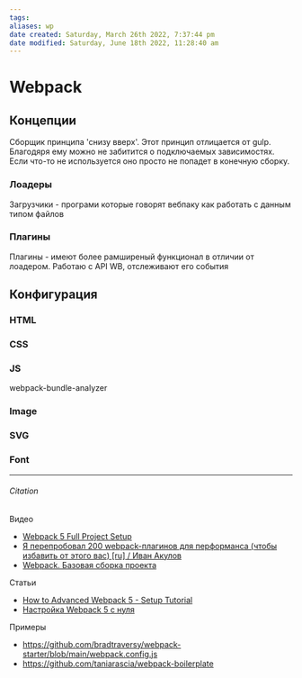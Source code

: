 ```yaml
---
tags: 
aliases: wp
date created: Saturday, March 26th 2022, 7:37:44 pm
date modified: Saturday, June 18th 2022, 11:28:40 am
---
```


# Webpack

## Концепции

Сборщик принципа 'снизу вверх'. Этот принцип отлицается от gulp. Благодяря ему можно не забитится о подключаемых зависимостях. Если что-то не используется оно просто не попадет в конечную сборку.

### Лоадеры

Загрузчики - програми которые говорят вебпаку как работать с данным типом файлов

### Плагины

Плагины - имеют более рамширеный функционал в отличии от лоадером. Работаю с API WB, отслеживают его события

## Конфигурация

### HTML

### CSS

### JS

webpack-bundle-analyzer

### Image

### SVG

### Font

 

---

###### Citation

Видео

- [Webpack 5 Full Project Setup](https://www.youtube.com/watch?v=TOb1c39m64A)
- [Я перепробовал 200 webpack-плагинов для перформанса (чтобы избавить от этого вас) [ru] / Иван Акулов](https://www.youtube.com/watch?v=Nmjy_wMlTuQ)
- [Webpack. Базовая сборка проекта](https://www.youtube.com/watch?v=R9DTbDA_ZVE)

Статьи

- [How to Advanced Webpack 5 - Setup Tutorial](https://www.robinwieruch.de/webpack-advanced-setup-tutorial/)
- [Настройка Webpack 5 с нуля](https://habr.com/ru/post/524260/)

Примеры

- https://github.com/bradtraversy/webpack-starter/blob/main/webpack.config.js
- https://github.com/taniarascia/webpack-boilerplate

